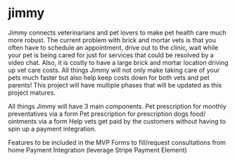 # jimmy

Jimmy connects veterinarians and pet lovers to make pet health care much more robust. The current problem with brick and mortar vets is that you often have to schedule an appointment, drive out to the clinic, wait while your pet is being cared for just for services that could be resolved by a video chat. Also, it is costly to have a large brick and mortar location driving up vet care costs. All things Jimmy will not only make taking care of your pets much faster but also help keep costs down for both vets and pet parents! This project will have multiple phases that will be updated as this project matures. 

All things Jimmy will have 3 main components.
Pet prescription for monthly preventatives via a form
Pet prescription for prescription dogs food/ ointments via a form
Help vets get paid by the customers without having to spin up a payment integration.

Features to be included in the MVP
Forms to fill/request consultations from home
Payment Integration (leverage Stripe Payment Element)
